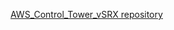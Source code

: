


[ AWS_Control_Tower_vSRX repository ](https://github.com/MarkSnyderJNPR/AWS_Control_Tower_vSRX)     <br>


